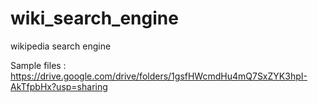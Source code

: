 # wiki_search_engine
wikipedia search engine

Sample files :
https://drive.google.com/drive/folders/1gsfHWcmdHu4mQ7SxZYK3hpI-AkTfpbHx?usp=sharing


